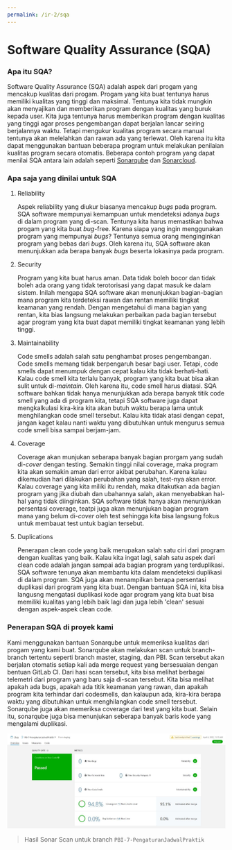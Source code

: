 ```yaml
---
permalink: /ir-2/sqa
---
```


# Software Quality Assurance (SQA)

### Apa itu SQA?

Software Quality Assurance (SQA) adalah aspek dari progam yang mencakup kualitas dari progam. Progam yang kita buat tentunya harus memiliki kualitas yang tinggi dan maksimal. Tentunya kita tidak mungkin akan menyajikan dan memberikan program dengan kualitas yang buruk kepada user. Kita juga tentunya harus memberikan program dengan kualitas yang tinggi agar proses pengembangan dapat berjalan lancar seiring berjalannya waktu. Tetapi mengukur kualitas program secara manual tentunya akan melelahkan dan rawan ada yang terlewat. Oleh karena itu kita dapat menggunakan bantuan beberapa program untuk melakukan penilaian kualitas program secara otomatis. Beberapa contoh program yang dapat menilai SQA antara lain adalah seperti [Sonarqube](https://www.sonarqube.org/) dan [Sonarcloud](https://sonarcloud.io/).

### Apa saja yang dinilai untuk SQA

1. Reliability

    Aspek reliability yang diukur biasanya mencakup *bugs* pada program. SQA software mempunyai kemampuan untuk mendeteksi adanya *bugs* di dalam program yang di-scan. Tentunya kita harus memastikan bahwa progam yang kita buat *bug*-free. Karena siapa yang ingin menggunakan program yang mempunyai *bugs*? Tentunya semua orang menginginkan program yang bebas dari *bugs*. Oleh karena itu, SQA software akan menunjukkan ada berapa banyak *bugs* beserta lokasinya pada program.

2. Security 

    Program yang kita buat harus aman. Data tidak boleh bocor dan tidak boleh ada orang yang tidak terotorisasi yang dapat masuk ke dalam sistem. Inilah mengapa SQA software akan menunjukkan bagian-bagian mana program kita terdeteksi rawan dan rentan memiliki tingkat keamanan yang rendah. Dengan mengetahui di mana bagian yang rentan, kita bias langsung melakukan perbaikan pada bagian tersebut agar program yang kita buat dapat memiliki tingkat keamanan yang lebih tinggi.

3. Maintainability

    Code smells adalah salah satu penghambat proses pengembangan. Code smells memang tidak berpengaruh besar bagi user. Tetapi, code smells dapat menumpuk dengan cepat kalau kita tidak berhati-hati. Kalau code smell kita terlalu banyak, program yang kita buat bisa akan sulit untuk di-*maintain*. Oleh karena itu, code smell harus diatasi. SQA software bahkan tidak hanya menunjukkan ada berapa banyak titik code smell yang ada di program kita, tetapi SQA software juga dapat mengkalkulasi kira-kira kita akan butuh waktu berapa lama untuk menghilangkan code smell tersebut. Kalau kita tidak atasi dengan cepat, jangan kaget kalau nanti waktu yang dibutuhkan untuk mengurus semua code smell bisa sampai berjam-jam.

4. Coverage

    Coverage akan munjukan sebarapa banyak bagian prorgam yang sudah di-*cover* dengan testing. Semakin tinggi nilai coverage, maka program kita akan semakin aman dari error akibat perubahan. Karena kalau dikemudian hari dilakukan perubahan yang salah, test-nya akan error. Kalau coverage yang kita miliki itu rendah, maka ditakutkan ada bagian program yang jika diubah dan ubahannya salah, akan menyebabkan hal-hal yang tidak diinginkan. SQA software tidak hanya akan menunjukkan persentasi coverage, teatpi juga akan menunjukan bagian program mana yang belum di-*cover* oleh test sehingga kita bisa langsung fokus untuk membauat test untuk bagian tersebut.

5. Duplications

    Penerapan clean code yang baik merupakan salah satu ciri dari program dengan kualitas yang baik. Kalau kita ingat lagi, salah satu aspek dari clean code adalah jangan sampai ada bagian program yang terduplikasi. SQA software tenunya akan membantu kita dalam mendeteksi duplikasi di dalam program. SQA juga akan menampilkan berapa persentasi duplikasi dari program yang kita buat. Dengan bantuan SQA ini, kita bisa langusng mengatasi duplikasi kode agar program yang kita buat bisa memiliki kualitas yang lebih baik lagi dan juga lebih 'clean' sesuai dengan aspek-aspek clean code.

### Penerapan SQA di proyek kami

Kami menggunakan bantuan Sonarqube untuk memeriksa kualitas dari progam yang kami buat. Sonarqube akan melakukan scan untuk branch-branch tertentu seperti branch master, staging, dan PBI. Scan tersebut akan berjalan otomatis setiap kali ada merge request yang bersesuaian dengan bentuan GitLab CI. Dari hasi scan tersebut, kita bisa melihat berbagai telemetri dari program yang baru saja di-scan tersebut. Kita bisa melihat apakah ada bugs, apakah ada titik keamanan yang rawan, dan apakah program kita terhindar dari codesmells, dan kalaupun ada, kira-kira berapa waktu yang dibutuhkan untuk menghilangkan code smell tersebut. Sonarqube juga akan memeriksa coverage dari test yang kita buat. Selain itu, sonarqube juga bisa menunjukan seberapa banyak baris kode yang mengalami duplikasi.

![](./img/ScanResult.JPG)

> Hasil Sonar Scan untuk branch `PBI-7-PengaturanJadwalPraktik`
